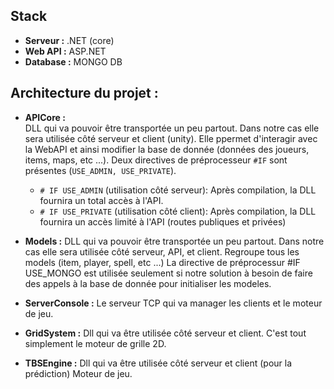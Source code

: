 ## Stack

 - **Serveur :**		.NET (core) 
 - **Web API :**	ASP.NET 
 - **Database :**	MONGO DB

## Architecture du projet :

 - **APICore :**  
 DLL qui va pouvoir être transportée un peu partout. Dans notre cas elle sera utilisée côté serveur et client (unity).
 Elle ppermet d'interagir avec la WebAPI et ainsi modifier la base de donnée  (données des joueurs, items, maps, etc ...).
 Deux directives de préprocesseur `#IF` sont présentes (`USE_ADMIN, USE_PRIVATE`).
   	- `# IF USE_ADMIN` (utilisation côté serveur): 		Après compilation, la DLL fournira un total accès à l'API.
   	- `# IF USE_PRIVATE` (utilisation côté client): 		Après compilation, la DLL fournira un accès limité à l'API (routes publiques et privées)

 - **Models :**
DLL qui va pouvoir être transportée un peu partout. Dans notre cas elle sera utilisée côté serveur, API, et client.
Regroupe tous les models (item, player, spell, etc ...)
La directive de préprocessur #IF USE_MONGO est utilisée seulement si notre solution à besoin de faire des appels à la base de donnée pour initialiser les modeles.

 - **ServerConsole :**
Le serveur TCP qui va manager les clients et le moteur de jeu.

 - **GridSystem :**
Dll qui va être utilisée côté serveur et client.
C'est tout simplement le moteur de grille 2D.

 - **TBSEngine :**
Dll qui va être utilisée côté serveur et client (pour la prédiction)
Moteur de jeu.
